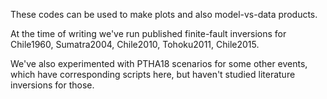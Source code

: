 These codes can be used to make plots and also model-vs-data products.

At the time of writing we've run published finite-fault inversions for Chile1960, Sumatra2004, Chile2010, Tohoku2011, Chile2015.

We've also experimented with PTHA18 scenarios for some other events, which have corresponding scripts here, but haven't studied literature inversions for those.
